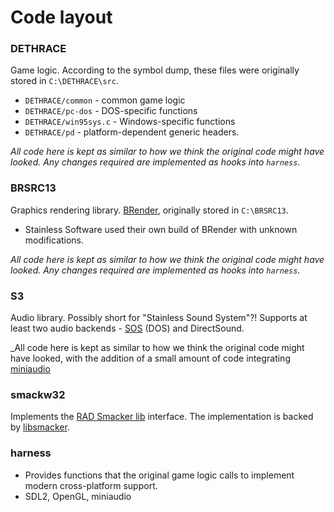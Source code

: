 # Code layout

### DETHRACE
Game logic. According to the symbol dump, these files were originally stored in `C:\DETHRACE\src`.

- `DETHRACE/common` - common game logic
- `DETHRACE/pc-dos` - DOS-specific functions
- `DETHRACE/win95sys.c` - Windows-specific functions
- `DETHRACE/pd` - platform-dependent generic headers.

_All code here is kept as similar to how we think the original code might have looked. Any changes required are implemented as hooks into `harness`._

### BRSRC13

Graphics rendering library. [BRender](https://en.wikipedia.org/wiki/Argonaut_Games#BRender), originally stored in `C:\BRSRC13`. 

- Stainless Software used their own build of BRender with unknown modifications.

_All code here is kept as similar to how we think the original code might have looked. Any changes required are implemented as hooks into `harness`._

### S3

Audio library. Possibly short for "Stainless Sound System"?! Supports at least two audio backends - [SOS](http://web.archive.org/web/19990221132448/http://www.humanmachine.com/sos.html) (DOS) and DirectSound.

_All code here is kept as similar to how we think the original code might have looked, with the addition of a small amount of code integrating [miniaudio](https://miniaud.io)

### smackw32

Implements the [RAD Smacker lib](https://wiki.multimedia.cx/index.php/RAD_Game_Tools_Smacker_API) interface. The implementation is backed by [libsmacker](https://libsmacker.sourceforge.net/).

### harness

- Provides functions that the original game logic calls to implement modern cross-platform support. 
- SDL2, OpenGL, miniaudio
